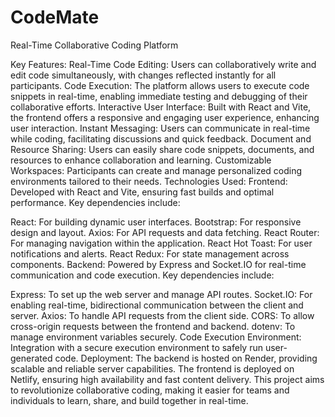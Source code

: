 # CodeMate
Real-Time Collaborative Coding Platform

Key Features:
Real-Time Code Editing: Users can collaboratively write and edit code simultaneously, with changes reflected instantly for all participants.
Code Execution: The platform allows users to execute code snippets in real-time, enabling immediate testing and debugging of their collaborative efforts.
Interactive User Interface: Built with React and Vite, the frontend offers a responsive and engaging user experience, enhancing user interaction.
Instant Messaging: Users can communicate in real-time while coding, facilitating discussions and quick feedback.
Document and Resource Sharing: Users can easily share code snippets, documents, and resources to enhance collaboration and learning.
Customizable Workspaces: Participants can create and manage personalized coding environments tailored to their needs.
Technologies Used:
Frontend: Developed with React and Vite, ensuring fast builds and optimal performance. Key dependencies include:

React: For building dynamic user interfaces.
Bootstrap: For responsive design and layout.
Axios: For API requests and data fetching.
React Router: For managing navigation within the application.
React Hot Toast: For user notifications and alerts.
React Redux: For state management across components.
Backend: Powered by Express and Socket.IO for real-time communication and code execution. Key dependencies include:

Express: To set up the web server and manage API routes.
Socket.IO: For enabling real-time, bidirectional communication between the client and server.
Axios: To handle API requests from the client side.
CORS: To allow cross-origin requests between the frontend and backend.
dotenv: To manage environment variables securely.
Code Execution Environment: Integration with a secure execution environment to safely run user-generated code.
Deployment:
The backend is hosted on Render, providing scalable and reliable server capabilities.
The frontend is deployed on Netlify, ensuring high availability and fast content delivery.
This project aims to revolutionize collaborative coding, making it easier for teams and individuals to learn, share, and build together in real-time.
